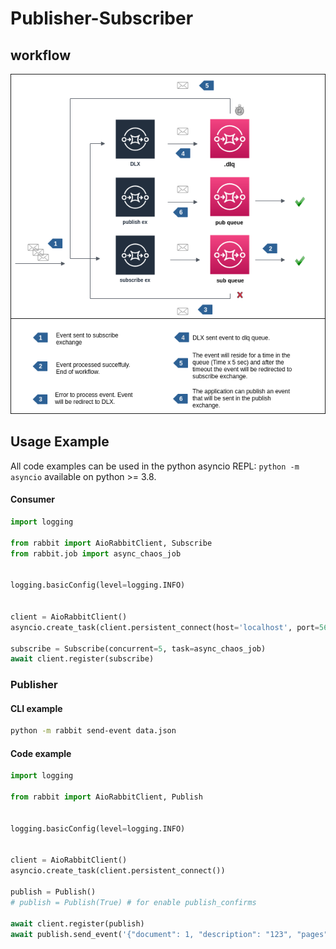 # Publisher-Subscriber

## workflow

![rabbit-client-workflow](./rabbit-client-workflow.png)

## Usage Example

All code examples can be used in the python asyncio REPL: `python -m asyncio` available on python >= 3.8.

#### Consumer

```python
import logging

from rabbit import AioRabbitClient, Subscribe
from rabbit.job import async_chaos_job


logging.basicConfig(level=logging.INFO)


client = AioRabbitClient()
asyncio.create_task(client.persistent_connect(host='localhost', port=5672))

subscribe = Subscribe(concurrent=5, task=async_chaos_job)
await client.register(subscribe)
```

### Publisher

#### CLI example

```bash
python -m rabbit send-event data.json
```

#### Code example

```python
import logging

from rabbit import AioRabbitClient, Publish


logging.basicConfig(level=logging.INFO)


client = AioRabbitClient()
asyncio.create_task(client.persistent_connect())

publish = Publish()
# publish = Publish(True) # for enable publish_confirms

await client.register(publish)
await publish.send_event('{"document": 1, "description": "123", "pages": ["abc", "def", "ghi"]}'.encode('utf8'))
```
 
